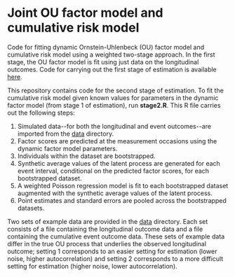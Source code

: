 # Joint OU factor model and cumulative risk model
Code for fitting dynamic Ornstein-Uhlenbeck (OU) factor model and cumulative risk model using a weighted two-stage approach.  In the first stage, the OU factor model is fit using just data on the longitudinal outcomes.  Code for carrying out the first stage of estimation is available [here](https://github.com/madelineabbott/OUF).

This repository contains code for the second stage of estimation.  To fit the cumulative risk model given known values for parameters in the dynamic factor model (from stage 1 of estimation), run **stage2.R**.  This R file carries out the following steps:

1. Simulated data--for both the longitudinal and event outcomes--are imported from the [data](/data) directory. 
2. Factor scores are predicted at the measurement occasions using the dynamic factor model parameters.
3. Individuals within the dataset are bootstrapped.
4. Synthetic average values of the latent process are generated for each event interval, conditional on the predicted factor scores, for each bootstrapped dataset.
5. A weighted Poisson regression model is fit to each bootstrapped dataset augmented with the synthetic average values of the latent process.
6. Point estimates and standard errors are pooled across the bootstrapped datasets.

Two sets of example data are provided in the [data](/data) directory.  Each set consists of a file containing the longitudinal outcome data and a file containing the cumulative event outcome data.  These sets of example data differ in the true OU process that underlies the observed longitudinal outcome; setting 1 corresponds to an easier setting for estimation (lower noise, higher autocorrelation) and setting 2 corresponds to a more difficult setting for estimation (higher noise, lower autocorrelation).
